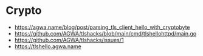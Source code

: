 # Crypto

- <https://agwa.name/blog/post/parsing_tls_client_hello_with_cryptobyte>
- https://github.com/AGWA/tlshacks/blob/main/cmd/tlshellohttpd/main.go
- https://github.com/AGWA/tlshacks/issues/1
- https://tlshello.agwa.name
